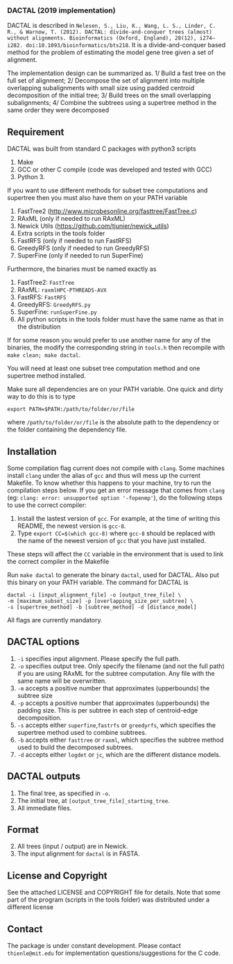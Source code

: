 ### DACTAL (2019 implementation)

DACTAL is described in `Nelesen, S., Liu, K., Wang, L. S., Linder, C. R., & Warnow, T. (2012). DACTAL: divide-and-conquer trees (almost) without alignments. Bioinformatics (Oxford, England), 28(12), i274–i282. doi:10.1093/bioinformatics/bts218`. It is a divide-and-conquer based method for the problem of estimating the model gene tree given a set of alignment.

The implementation design can be summarized as. 1/ Build a fast tree on the full set of alignment; 2/ Decompose the set of alignment into multiple overlapping subalignments with small size using padded centroid decomposition of the initial tree; 3/ Build trees on the small overlapping subalignments; 4/ Combine the subtrees using a supertree method in the same order they were decomposed

## Requirement
DACTAL was built from standard C packages with python3 scripts
1. Make
2. GCC or other C compile (code was developed and tested with GCC) 
3. Python 3.

If you want to use different methods for subset tree computations and supertree then you must also have them on your PATH variable
1. FastTree2 (http://www.microbesonline.org/fasttree/FastTree.c)
2. RAxML (only if needed to run RAxML)
3. Newick Utils (https://github.com/tjunier/newick_utils)
4. Extra scripts in the tools folder
5. FastRFS (only if needed to run FastRFS)
6. GreedyRFS (only if needed to run GreedyRFS)
7. SuperFine (only if needed to run SuperFine) 

Furthermore, the binaries must be named exactly as
1. FastTree2: `FastTree`
2. RAxML: `raxmlHPC-PTHREADS-AVX`
3. FastRFS: `FastRFS`
4. GreedyRFS: `GreedyRFS.py`
5. SuperFine: `runSuperFine.py`
6. All python scripts in the tools folder must have the same name as that in the distribution

If for some reason you would prefer to use another name for any of the binaries, the modify the corresponding string in `tools.h` then recompile with `make clean; make dactal`.  

You will need at least one subset tree computation method and one supertree method installed. 

Make sure all dependencies are on your PATH variable. One quick and dirty way to do this is to type
```
export PATH=$PATH:/path/to/folder/or/file
```
where `/path/to/folder/or/file` is the absolute path to the dependency or the folder containing the dependency file. 

## Installation
Some compilation flag current does not compile with `clang`. Some machines install `clang` under the alias of `gcc` and thus will mess up the current Makefile. To know whether this happens to your machine, try to run the compilation steps below. If you get an error message that comes from `clang` (eg: `clang: error: unsupported option '-fopenmp'`),  do the following steps to use the correct compiler:
1. Install the lastest version of `gcc`. For example, at the time of writing this README, the newest version is `gcc-8`.  
2. Type `export CC=$(which gcc-8)` where `gcc-8` should be replaced with the name of the newest version of `gcc` that you have just installed. 

These steps will affect the `CC` variable in the environment that is used to link the correct compiler in the Makefile

Run `make dactal` to generate the binary `dactal`, used for DACTAL. Also put this binary on your PATH variable. The command for DACTAL is 
```
dactal -i [input_alignment_file] -o [output_tree_file] \
-m [maximum_subset_size] -p [overlapping_size_per_subtree] \
-s [supertree_method] -b [subtree_method] -d [distance_model]
```
All flags are currently mandatory.

## DACTAL options
1. `-i` specifies input alignment. Please specify the full path.
2. `-o` specifies output tree. Only specify the filename (and not the full path) if you are using RAxML for the subtree computation. Any file with the same name will be overwritten.
3. `-m` accepts a positive number that approximates (upperbounds) the subtree size
4. `-p` accepts a positive number that approximates (upperbounds) the padding size. This is per subtree in each step of centroid-edge decomposition. 
5. `-s` accepts either `superfine`,`fastrfs` or `greedyrfs`, which specifies the supertree method used to combine subtrees. 
6. `-b` accepts either `fasttree` or `raxml`, which specifies the subtree method used to build the decomposed subtrees.
7. `-d` accepts either `logdet` or `jc`, which are the different distance models.

## DACTAL outputs
1. The final tree, as specified in `-o`. 
2. The initial tree, at `[output_tree_file]_starting_tree`.
3. All immediate files.

## Format
2. All trees (input / output) are in Newick.
3. The input alignment for `dactal` is in FASTA.

## License and Copyright
See the attached LICENSE and COPYRIGHT file for details. Note that some part of the program (scripts in the tools folder) was distributed under a different license

## Contact
The package is under constant development. Please contact `thienle@mit.edu` for implementation questions/suggestions for the C code. 
